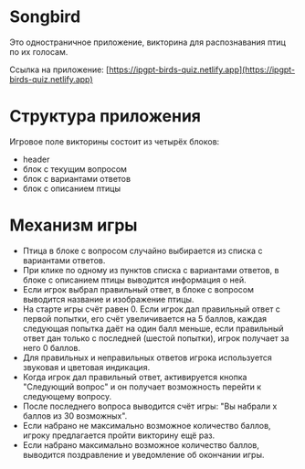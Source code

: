 # Songbird

Это одностраничное приложение, викторина для распознавания птиц по их голосам.

Ссылка на приложение: [https://ipgpt-birds-quiz.netlify.app](https://ipgpt-birds-quiz.netlify.app)

# Структура приложения

Игровое поле викторины состоит из четырёх блоков:
* header
* блок с текущим вопросом
* блок с вариантами ответов
* блок с описанием птицы

# Механизм игры
* Птица в блоке с вопросом случайно выбирается из списка с вариантами ответов.
* При клике по одному из пунктов списка с вариантами ответов, в блоке с описанием птицы выводится информация о ней.
* Если игрок выбрал правильный ответ, в блоке с вопросом выводится название и изображение птицы.
* На старте игры счёт равен 0. Если игрок дал правильный ответ с первой попытки, его счёт увеличивается на 5 баллов, каждая следующая попытка даёт на один балл меньше, если правильный ответ дан только с последней (шестой попытки), игрок получает за него 0 баллов.
* Для правильных и неправильных ответов игрока используется звуковая и цветовая индикация.
* Когда игрок дал правильный ответ, активируется кнопка "Следующий вопрос" и он получает возможность перейти к следующему вопросу.
* После последнего вопроса выводится счёт игры: "Вы набрали x баллов из 30 возможных".
* Если набрано не максимально возможное количество баллов, игроку предлагается пройти викторину ещё раз.
* Если набрано максимально возможное количество баллов, выводится поздравление и уведомление об окончании игры.
